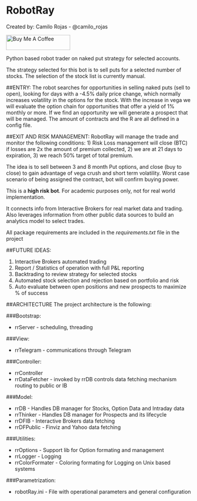 # RobotRay

Created by: Camilo Rojas - @camilo_rojas

<a href="https://www.buymeacoffee.com/camilorojas" target="_blank"><img src="https://cdn.buymeacoffee.com/buttons/default-orange.png" alt="Buy Me A Coffee" height="41" width="174"></a>

Python based robot trader on naked put strategy for selected accounts.  

The strategy selected for this bot is to sell puts for a selected number of stocks. The selection of the stock list is currently manual.

##ENTRY:
The robot searches for opportunities in selling naked puts (sell to open), looking for days with a -4.5% daily price change, which normally increases volatility in the options for the stock.  With the increase in vega we will evaluate the option chain for opportunities that offer a yield of 1% monthly or more.  If we find an opportunity we will generate a prospect that will be managed. The amount of contracts and the R are all defined in a config file.

##EXIT AND RISK MANAGEMENT:
RobotRay will manage the trade and monitor the following conditions: 1) Risk Loss management will close (BTC) if losses are 2x the amount of premium collected, 2) we are at 21 days to expiration, 3) we reach 50% target of total premium.

The idea is to sell between 3 and 8 month Put options, and close (buy to close) to gain advantage of vega crush and short term volatility.  Worst case scenario of being assigned the contract, bot will confirm buying power.

This is a **high risk bot**.  For academic purposes only, not for real world implementation.

It connects info from Interactive Brokers for real market data and trading.  Also leverages information from other public data sources to build an analytics model to select trades.

All package requirements are included in the *requirements.txt* file in the project

##FUTURE IDEAS:
1. Interactive Brokers automated trading
2. Report / Statistics of operation with full P&L reporting
3. Backtrading to review strategy for selected stocks
4. Automated stock selection and rejection based on portfolio and risk
5. Auto evaluate between open positions and new prospects to maximize % of success

##ARCHITECTURE
The project architecture is the following:

###Bootstrap:
- rrServer - scheduling, threading

###View:
- rrTelegram - communications through Telegram

###Controller:
- rrController
- rrDataFetcher - invoked by rrDB controls data fetching mechanism routing to public or IB

###Model:
- rrDB - Handles DB manager for Stocks, Option Data and Intraday data
- rrThinker - Handles DB manager for Prospects and its lifecycle
- rrDFIB - Interactive Brokers data fetching
- rrDFPublic - Finviz and Yahoo data fetching

###Utilities:
- rrOptions - Support lib for Option formating and management
- rrLogger - Logging
- rrColorFormater - Coloring formating for Logging on Unix based systems

###Parametrization:
- robotRay.ini - File with operational parameters and general configuration

